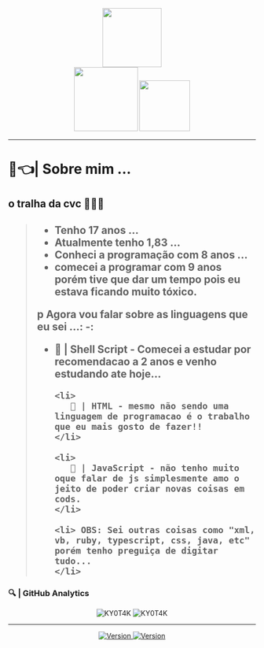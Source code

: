 <center>
    <img width = 120 src = "https://uploaddeimagens.com.br/imagens/9JWbUEE">
    <div align = "center">
        <img width = 130 src = https: //komarev.com/ghpvc/? username = KY0T4K>
        <img width = 103 src = https: //img.shields.io/github/followers/KY0T4K.svg? style = social & label = Follow & maxAge = 2592000>
</center>

<hr>

<h1> 👺👈| Sobre mim ... </h1>
            <h2> o tralha da cvc 🥋🇦🇱 <h2>
<blockquote>
  <ul>
    <li> Tenho 17 anos ... </li>
    <li> Atualmente tenho 1,83 ... </li>
    <li> Conheci a programação com 8 anos ... </li>
    <li> comecei a programar com 9 anos porém tive que dar um tempo pois eu estava ficando muito tóxico.</li>
  </ul>
p
    Agora vou falar sobre as linguagens que eu sei ...: -:
</p>
<ul>
    <li>
       🐧 | Shell Script - Comecei a estudar por recomendacao a 2 anos e venho estudando ate hoje...
    </li>
    
    <li>
       👺 | HTML - mesmo não sendo uma linguagem de programacao é o trabalho que eu mais gosto de fazer!!
    </li>
    
    <li>
       🥋 | JavaScript - não tenho muito oque falar de js simplesmente amo o jeito de poder criar novas coisas em cods.
    </li>
    
    <li> OBS: Sei outras coisas como "xml, vb, ruby, typescript, css, java, etc" porém tenho preguiça de digitar tudo...
    </li> 
</ul>
</blockquote>
    <h3>
       🔍 | GitHub Analytics
    </h3>
<div align = "center">
    <img src = "https://github-readme-stats.vercel.app/api?username=KY0T4K&show_icons=true&theme=tokyonight" alt = "KY0T4K" style = "min-width = 50%">
<img src = "https://github-readme-stats.vercel.app/api/top-langs/?username=KY0T4K&theme=tokyonight&layout=compact" alt = "KY0T4K" style = "max-width = 70%" / >
</div>
<hr>
<div align = "center">
     <a href="https://www.instagram.com/invites/contact/?i=6inbi3sxm1zw&utm_content=l509tcl"> <img alt = "Version" src = "https://img.shields.io/static/v1?label=Instagram&message=KY0T4K&style=for-the- emblema & color = red & logo = instagram "/> </a>
     <a href="https://wa.me/556798650047"> <img alt = "Version" src = "https://img.shields.io/static/v1?label=Whatsapp&message=KY0T4K&style=for-the- emblema & color = green & logo = whatsapp "/> </a>
</div>
